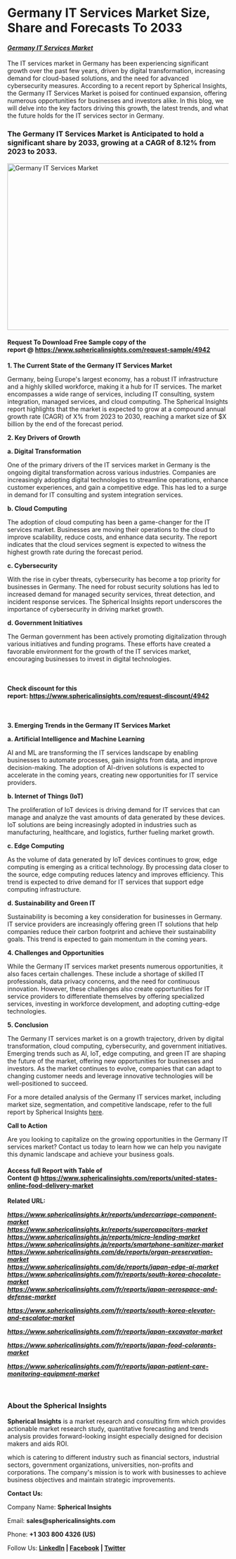 <div class="markdown-heading" dir="auto">
<h1 class="heading-element" dir="auto" tabindex="-1">Germany IT Services Market Size, Share and Forecasts To 2033</h1>
<a id="user-content-germany-it-services-market-size-share-and-forecasts-to-2033" class="anchor" href="https://github.com/Spatil0821/S-Blogs/blob/main/germany-it-services-market-size-share-and-forecasts-to-2033.md#germany-it-services-market-size-share-and-forecasts-to-2033"></a></div>
<div class="markdown-heading" dir="auto">
<h4 class="heading-element" dir="auto" tabindex="-1"><em><strong><a href="https://www.sphericalinsights.com/reports/germany-it-services-market" target="_blank" rel="nofollow">Germany IT Services Market</a></strong></em></h4>
<a id="user-content-germany-it-services-market" class="anchor" href="https://github.com/Spatil0821/S-Blogs/blob/main/germany-it-services-market-size-share-and-forecasts-to-2033.md#germany-it-services-market"></a></div>
<p dir="auto">The IT services market in Germany has been experiencing significant growth over the past few years, driven by digital transformation, increasing demand for cloud-based solutions, and the need for advanced cybersecurity measures. According to a recent report by Spherical Insights, the Germany IT Services Market is poised for continued expansion, offering numerous opportunities for businesses and investors alike. In this blog, we will delve into the key factors driving this growth, the latest trends, and what the future holds for the IT services sector in Germany.</p>
<div class="markdown-heading" dir="auto">
<h3 class="heading-element" dir="auto" tabindex="-1">The Germany IT Services Market is Anticipated to hold a significant share by 2033, growing at a CAGR of 8.12% from 2023 to 2033.</h3>
<a id="user-content-the-germany-it-services-market-is-anticipated-to-hold-a-significant-share-by-2033-growing-at-a-cagr-of-812-from-2023-to-2033" class="anchor" href="https://github.com/Spatil0821/S-Blogs/blob/main/germany-it-services-market-size-share-and-forecasts-to-2033.md#the-germany-it-services-market-is-anticipated-to-hold-a-significant-share-by-2033-growing-at-a-cagr-of-812-from-2023-to-2033"></a></div>
<p dir="auto"><a href="https://camo.githubusercontent.com/ebbebec22035a7cdf7ea81dbf016e9b4a5b65f8dc6ac977451637b8f69e2a744/68747470733a2f2f7777772e73706865726963616c696e7369676874732e636f6d2f696d616765732f72642f6765726d616e792d69742d73657276696365732d6d61726b65742e706e67" target="_blank" rel="noopener noreferrer nofollow"><img src="https://camo.githubusercontent.com/ebbebec22035a7cdf7ea81dbf016e9b4a5b65f8dc6ac977451637b8f69e2a744/68747470733a2f2f7777772e73706865726963616c696e7369676874732e636f6d2f696d616765732f72642f6765726d616e792d69742d73657276696365732d6d61726b65742e706e67" alt="Germany IT Services Market" width="650" height="379" data-canonical-src="https://www.sphericalinsights.com/images/rd/germany-it-services-market.png" /></a></p>
<div class="markdown-heading" dir="auto">
<h4 class="heading-element" dir="auto" tabindex="-1">Request To Download Free Sample copy of the report&nbsp;@&nbsp;<a href="https://vishalbharat.in/read-blog/Request%20To%20Download%20Free%20Sample%20copy%20of%20the%20report%20@%20https://www.sphericalinsights.com/request-sample/4942" rel="nofollow">https://www.sphericalinsights.com/request-sample/4942</a></h4>
<a id="user-content-request-to-download-free-sample-copy-of-the-reporthttpswwwsphericalinsightscomrequest-sample4942" class="anchor" href="https://github.com/Spatil0821/S-Blogs/blob/main/germany-it-services-market-size-share-and-forecasts-to-2033.md#request-to-download-free-sample-copy-of-the-reporthttpswwwsphericalinsightscomrequest-sample4942"></a></div>
<p dir="auto"><strong>1. The Current State of the Germany IT Services Market</strong></p>
<p dir="auto">Germany, being Europe's largest economy, has a robust IT infrastructure and a highly skilled workforce, making it a hub for IT services. The market encompasses a wide range of services, including IT consulting, system integration, managed services, and cloud computing. The Spherical Insights report highlights that the market is expected to grow at a compound annual growth rate (CAGR) of X% from 2023 to 2030, reaching a market size of $X billion by the end of the forecast period.</p>
<p dir="auto"><strong>2. Key Drivers of Growth</strong></p>
<p dir="auto"><strong>a. Digital Transformation</strong></p>
<p dir="auto">One of the primary drivers of the IT services market in Germany is the ongoing digital transformation across various industries. Companies are increasingly adopting digital technologies to streamline operations, enhance customer experiences, and gain a competitive edge. This has led to a surge in demand for IT consulting and system integration services.</p>
<p dir="auto"><strong>b. Cloud Computing</strong></p>
<p dir="auto">The adoption of cloud computing has been a game-changer for the IT services market. Businesses are moving their operations to the cloud to improve scalability, reduce costs, and enhance data security. The report indicates that the cloud services segment is expected to witness the highest growth rate during the forecast period.</p>
<p dir="auto"><strong>c. Cybersecurity</strong></p>
<p dir="auto">With the rise in cyber threats, cybersecurity has become a top priority for businesses in Germany. The need for robust security solutions has led to increased demand for managed security services, threat detection, and incident response services. The Spherical Insights report underscores the importance of cybersecurity in driving market growth.</p>
<p dir="auto"><strong>d. Government Initiatives</strong></p>
<p dir="auto">The German government has been actively promoting digitalization through various initiatives and funding programs. These efforts have created a favorable environment for the growth of the IT services market, encouraging businesses to invest in digital technologies.</p>
<p dir="auto">&nbsp;</p>
<div class="markdown-heading" dir="auto">
<h4 class="heading-element" dir="auto" tabindex="-1">Check discount for this report:&nbsp;<a href="https://vishalbharat.in/read-blog/Check%20discount%20for%20this%20report:%20https://www.sphericalinsights.com/request-discount/4942" rel="nofollow">https://www.sphericalinsights.com/request-discount/4942</a></h4>
<a id="user-content-check-discount-for-this-reporthttpswwwsphericalinsightscomrequest-discount4942" class="anchor" href="https://github.com/Spatil0821/S-Blogs/blob/main/germany-it-services-market-size-share-and-forecasts-to-2033.md#check-discount-for-this-reporthttpswwwsphericalinsightscomrequest-discount4942"></a></div>
<p dir="auto">&nbsp;</p>
<p dir="auto"><strong>3. Emerging Trends in the Germany IT Services Market</strong></p>
<p dir="auto"><strong>a. Artificial Intelligence and Machine Learning</strong></p>
<p dir="auto">AI and ML are transforming the IT services landscape by enabling businesses to automate processes, gain insights from data, and improve decision-making. The adoption of AI-driven solutions is expected to accelerate in the coming years, creating new opportunities for IT service providers.</p>
<p dir="auto"><strong>b. Internet of Things (IoT)</strong></p>
<p dir="auto">The proliferation of IoT devices is driving demand for IT services that can manage and analyze the vast amounts of data generated by these devices. IoT solutions are being increasingly adopted in industries such as manufacturing, healthcare, and logistics, further fueling market growth.</p>
<p dir="auto"><strong>c. Edge Computing</strong></p>
<p dir="auto">As the volume of data generated by IoT devices continues to grow, edge computing is emerging as a critical technology. By processing data closer to the source, edge computing reduces latency and improves efficiency. This trend is expected to drive demand for IT services that support edge computing infrastructure.</p>
<p dir="auto"><strong>d. Sustainability and Green IT</strong></p>
<p dir="auto">Sustainability is becoming a key consideration for businesses in Germany. IT service providers are increasingly offering green IT solutions that help companies reduce their carbon footprint and achieve their sustainability goals. This trend is expected to gain momentum in the coming years.</p>
<p dir="auto"><strong>4. Challenges and Opportunities</strong></p>
<p dir="auto">While the Germany IT services market presents numerous opportunities, it also faces certain challenges. These include a shortage of skilled IT professionals, data privacy concerns, and the need for continuous innovation. However, these challenges also create opportunities for IT service providers to differentiate themselves by offering specialized services, investing in workforce development, and adopting cutting-edge technologies.</p>
<p dir="auto"><strong>5. Conclusion</strong></p>
<p dir="auto">The Germany IT services market is on a growth trajectory, driven by digital transformation, cloud computing, cybersecurity, and government initiatives. Emerging trends such as AI, IoT, edge computing, and green IT are shaping the future of the market, offering new opportunities for businesses and investors. As the market continues to evolve, companies that can adapt to changing customer needs and leverage innovative technologies will be well-positioned to succeed.</p>
<p dir="auto">For a more detailed analysis of the Germany IT services market, including market size, segmentation, and competitive landscape, refer to the full report by Spherical Insights&nbsp;<a href="https://www.sphericalinsights.com/reports/germany-it-services-market" rel="nofollow">here</a>.</p>
<p dir="auto"><strong>Call to Action</strong></p>
<p dir="auto">Are you looking to capitalize on the growing opportunities in the Germany IT services market? Contact us today to learn how we can help you navigate this dynamic landscape and achieve your business goals.</p>
<div class="markdown-heading" dir="auto">
<h4 class="heading-element" dir="auto" tabindex="-1">Access full Report with Table of Content&nbsp;@&nbsp;<a href="https://www.sphericalinsights.com/reports/united-states-online-food-delivery-market" rel="nofollow">https://www.sphericalinsights.com/reports/united-states-online-food-delivery-market</a></h4>
<a id="user-content-access-full-report-with-table-of-contenthttpswwwsphericalinsightscomreportsunited-states-online-food-delivery-market" class="anchor" href="https://github.com/Spatil0821/S-Blogs/blob/main/germany-it-services-market-size-share-and-forecasts-to-2033.md#access-full-report-with-table-of-contenthttpswwwsphericalinsightscomreportsunited-states-online-food-delivery-market"></a></div>
<p dir="auto"><strong>Related URL:</strong></p>
<p dir="auto"><a href="https://www.sphericalinsights.kr/reports/undercarriage-component-market" rel="nofollow"><strong><em>https://www.sphericalinsights.kr/reports/undercarriage-component-market</em></strong></a><br /><a href="https://www.sphericalinsights.kr/reports/supercapacitors-market" rel="nofollow"><strong><em>https://www.sphericalinsights.kr/reports/supercapacitors-market</em></strong></a><br /><a href="https://www.sphericalinsights.jp/reports/micro-lending-market" rel="nofollow"><strong><em>https://www.sphericalinsights.jp/reports/micro-lending-market</em></strong></a><br /><a href="https://www.sphericalinsights.jp/reports/smartphone-sanitizer-market" rel="nofollow"><strong><em>https://www.sphericalinsights.jp/reports/smartphone-sanitizer-market</em></strong></a><br /><a href="https://www.sphericalinsights.com/de/reports/organ-preservation-market" rel="nofollow"><strong><em>https://www.sphericalinsights.com/de/reports/organ-preservation-market</em></strong></a><br /><a href="https://www.sphericalinsights.com/de/reports/japan-edge-ai-market" rel="nofollow"><strong><em>https://www.sphericalinsights.com/de/reports/japan-edge-ai-market</em></strong></a><br /><a href="https://www.sphericalinsights.com/fr/reports/south-korea-chocolate-market" rel="nofollow"><strong><em>https://www.sphericalinsights.com/fr/reports/south-korea-chocolate-market</em></strong></a><br /><a href="https://www.sphericalinsights.com/fr/reports/japan-aerospace-and-defense-market" rel="nofollow"><strong><em>https://www.sphericalinsights.com/fr/reports/japan-aerospace-and-defense-market</em></strong></a></p>
<p dir="auto"><em><strong><a href="https://www.sphericalinsights.com/fr/reports/south-korea-elevator-and-escalator-market" rel="nofollow">https://www.sphericalinsights.com/fr/reports/south-korea-elevator-and-escalator-market</a></strong></em></p>
<p dir="auto"><em><strong><a href="https://www.sphericalinsights.com/fr/reports/japan-excavator-market" rel="nofollow">https://www.sphericalinsights.com/fr/reports/japan-excavator-market</a></strong></em></p>
<p dir="auto"><em><strong><a href="https://www.sphericalinsights.com/fr/reports/japan-food-colorants-market" rel="nofollow">https://www.sphericalinsights.com/fr/reports/japan-food-colorants-market</a></strong></em></p>
<p dir="auto"><em><strong><a href="https://www.sphericalinsights.com/fr/reports/japan-patient-care-monitoring-equipment-market" rel="nofollow">https://www.sphericalinsights.com/fr/reports/japan-patient-care-monitoring-equipment-market</a></strong></em></p>
<p dir="auto">&nbsp;</p>
<div class="markdown-heading" dir="auto">
<h3 class="heading-element" dir="auto" tabindex="-1"><strong>About the Spherical Insights</strong></h3>
<a id="user-content-about-the-spherical-insights" class="anchor" href="https://github.com/Spatil0821/S-Blogs/blob/main/germany-it-services-market-size-share-and-forecasts-to-2033.md#about-the-spherical-insights"></a></div>
<p dir="auto"><strong>Spherical Insights</strong>&nbsp;is a market research and consulting firm which provides actionable market research study, quantitative forecasting and trends analysis provides forward-looking insight especially designed for decision makers and aids ROI.</p>
<p dir="auto">which is catering to different industry such as financial sectors, industrial sectors, government organizations, universities, non-profits and corporations. The company's mission is to work with businesses to achieve business objectives and maintain strategic improvements.</p>
<p dir="auto"><strong>Contact Us:</strong></p>
<p dir="auto">Company Name:&nbsp;<strong>Spherical Insights</strong></p>
<p dir="auto">Email:&nbsp;<strong>sales@sphericalinsights.com</strong></p>
<p dir="auto">Phone:&nbsp;<strong>+1 303 800 4326 (US)</strong></p>
<p dir="auto">Follow Us:&nbsp;<strong><a href="https://www.linkedin.com/company/spherical-insight/" rel="nofollow">LinkedIn</a>&nbsp;|&nbsp;<a href="https://www.facebook.com/sphericalinsights22" rel="nofollow">Facebook</a>&nbsp;|&nbsp;<a href="https://twitter.com/SInsights_US" rel="nofollow">Twitter</a></strong></p>

